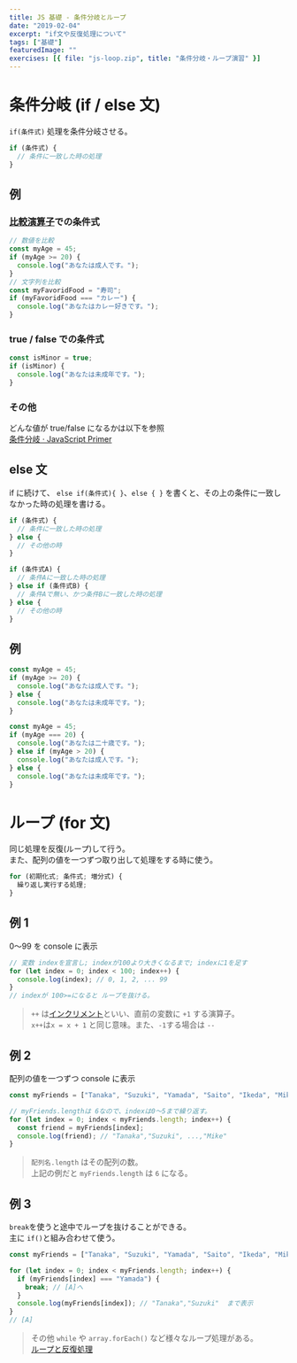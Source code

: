 ```yaml
---
title: JS 基礎 - 条件分岐とループ
date: "2019-02-04"
excerpt: "if文や反復処理について"
tags: ["基礎"]
featuredImage: ""
exercises: [{ file: "js-loop.zip", title: "条件分岐・ループ演習" }]
---
```


# 条件分岐 (if / else 文)

`if(条件式)` 処理を条件分岐させる。

```js
if (条件式) {
  // 条件に一致した時の処理
}
```

## 例

### [比較演算子](http://localhost:8989/js-basic/02/#%E6%AF%94%E8%BC%83%E6%BC%94%E7%AE%97%E5%AD%90)での条件式

```js
// 数値を比較
const myAge = 45;
if (myAge >= 20) {
  console.log("あなたは成人です。");
}
// 文字列を比較
const myFavoridFood = "寿司";
if (myFavoridFood === "カレー") {
  console.log("あなたはカレー好きです。");
}
```

### true / false での条件式

```js
const isMinor = true;
if (isMinor) {
  console.log("あなたは未成年です。");
}
```

### その他

どんな値が true/false になるかは以下を参照  
[条件分岐 · JavaScript Primer](https://jsprimer.net/basic/condition/)

## else 文

if に続けて、 `else if(条件式){ }`、`else { }` を書くと、その上の条件に一致しなかった時の処理を書ける。

```js
if (条件式) {
  // 条件に一致した時の処理
} else {
  // その他の時
}
```

```js
if (条件式A) {
  // 条件Aに一致した時の処理
} else if (条件式B) {
  // 条件Aで無い、かつ条件Bに一致した時の処理
} else {
  // その他の時
}
```

## 例

```js
const myAge = 45;
if (myAge >= 20) {
  console.log("あなたは成人です。");
} else {
  console.log("あなたは未成年です。");
}
```

```js
const myAge = 45;
if (myAge === 20) {
  console.log("あなたは二十歳です。");
} else if (myAge > 20) {
  console.log("あなたは成人です。");
} else {
  console.log("あなたは未成年です。");
}
```

# ループ (for 文)

同じ処理を反復(ループ)して行う。  
また、配列の値を一つずつ取り出して処理をする時に使う。

```js
for (初期化式; 条件式; 増分式) {
  繰り返し実行する処理;
}
```

## 例 1

0〜99 を console に表示

```js
// 変数 indexを宣言し; indexが100より大きくなるまで; indexに1を足す
for (let index = 0; index < 100; index++) {
  console.log(index); // 0, 1, 2, ... 99
}
// indexが 100>=になると ループを抜ける。
```

> `++` は[インクリメント](https://jsprimer.net/basic/operator/#increment-operator)といい、直前の変数に `+1` する演算子。  
> `x++`は`x = x + 1` と同じ意味。また、`-1`する場合は `--`

## 例 2

配列の値を一つずつ console に表示

```js
const myFriends = ["Tanaka", "Suzuki", "Yamada", "Saito", "Ikeda", "Mike"];

// myFriends.lengthは 6なので、indexは0〜5まで繰り返す。
for (let index = 0; index < myFriends.length; index++) {
  const friend = myFriends[index];
  console.log(friend); // "Tanaka","Suzuki", ...,"Mike"
}
```

> `配列名.length` はその配列の数。  
> 上記の例だと `myFriends.length` は `6` になる。

## 例 3

`break`を使うと途中でループを抜けることができる。  
主に `if()`と組み合わせて使う。

```js
const myFriends = ["Tanaka", "Suzuki", "Yamada", "Saito", "Ikeda", "Mike"];

for (let index = 0; index < myFriends.length; index++) {
  if (myFriends[index] === "Yamada") {
    break; // [A]へ
  }
  console.log(myFriends[index]); // "Tanaka","Suzuki"  まで表示
}
// [A]
```

> その他 `while` や `array.forEach()` など様々なループ処理がある。  
> [ループと反復処理](https://jsprimer.net/basic/loop/)
